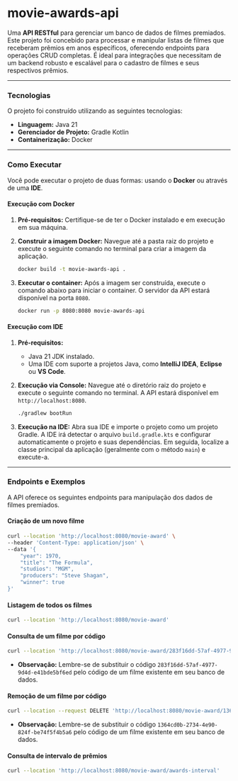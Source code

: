 # movie-awards-api

Uma **API RESTful** para gerenciar um banco de dados de filmes premiados. Este projeto foi concebido para processar e manipular listas de filmes que receberam prêmios em anos específicos, oferecendo endpoints para operações CRUD completas. É ideal para integrações que necessitam de um backend robusto e escalável para o cadastro de filmes e seus respectivos prêmios.

-----

### Tecnologias

O projeto foi construído utilizando as seguintes tecnologias:

* **Linguagem:** Java 21
* **Gerenciador de Projeto:** Gradle Kotlin
* **Containerização:** Docker

-----

### Como Executar

Você pode executar o projeto de duas formas: usando o **Docker** ou através de uma **IDE**.

#### Execução com Docker

1.  **Pré-requisitos:** Certifique-se de ter o Docker instalado e em execução em sua máquina.

2.  **Construir a imagem Docker:** Navegue até a pasta raiz do projeto e execute o seguinte comando no terminal para criar a imagem da aplicação.

    ```bash
    docker build -t movie-awards-api .
    ```

3.  **Executar o container:** Após a imagem ser construída, execute o comando abaixo para iniciar o container. O servidor da API estará disponível na porta `8080`.

    ```bash
    docker run -p 8080:8080 movie-awards-api
    ```

#### Execução com IDE

1.  **Pré-requisitos:**

    * Java 21 JDK instalado.
    * Uma IDE com suporte a projetos Java, como **IntelliJ IDEA**, **Eclipse** ou **VS Code**.

2.  **Execução via Console:**
    Navegue até o diretório raiz do projeto e execute o seguinte comando no terminal. A API estará disponível em `http://localhost:8080`.

    ```bash
    ./gradlew bootRun
    ```

3.  **Execução na IDE:**
    Abra sua IDE e importe o projeto como um projeto Gradle. A IDE irá detectar o arquivo `build.gradle.kts` e configurar automaticamente o projeto e suas dependências. Em seguida, localize a classe principal da aplicação (geralmente com o método `main`) e execute-a.

-----

### Endpoints e Exemplos

A API oferece os seguintes endpoints para manipulação dos dados de filmes premiados.

#### **Criação de um novo filme**

```bash
curl --location 'http://localhost:8080/movie-award' \
--header 'Content-Type: application/json' \
--data '{
    "year": 1970,
    "title": "The Formula",
    "studios": "MGM",
    "producers": "Steve Shagan",
    "winner": true
}'
```

#### **Listagem de todos os filmes**

```bash
curl --location 'http://localhost:8080/movie-award'
```

#### **Consulta de um filme por código**

```bash
curl --location 'http://localhost:8080/movie-award/283f16dd-57af-4977-9d4d-e41bde5bf6ed'
```

* **Observação:** Lembre-se de substituir o código `283f16dd-57af-4977-9d4d-e41bde5bf6ed` pelo código de um filme existente em seu banco de dados.

#### **Remoção de um filme por código**

```bash
curl --location --request DELETE 'http://localhost:8080/movie-award/1364cd0b-2734-4e90-824f-be74f5f4b5a6'
```

* **Observação:** Lembre-se de substituir o código `1364cd0b-2734-4e90-824f-be74f5f4b5a6` pelo código de um filme existente em seu banco de dados.

#### **Consulta de intervalo de prêmios**

```bash
curl --location 'http://localhost:8080/movie-award/awards-interval'
```